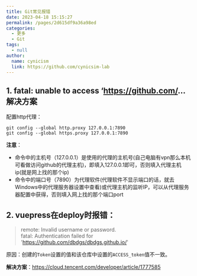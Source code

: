 ```yaml
--- 
title: Git常见报错
date: 2023-04-18 15:15:27
permalink: /pages/2d615df9a36a98ed
categories: 
  - 更多
  - Git
tags: 
  - null
author: 
  name: cynicism
  link: https://github.com/cynicsim-lab
---
```

## 1. fatal: unable to access ‘https://github.com/... 解决方案
配置http代理：
```
git config --global http.proxy 127.0.0.1:7890
git config --global https.proxy 127.0.0.1:7890
```
**注意**：

- 命令中的主机号（127.0.0.1）是使用的代理的主机号(自己电脑有vpn那么本机可看做访问github的代理主机)，即填入127.0.0.1即可，否则填入代理主机 ip(就是网上找的那个ip)
- 命令中的端口号（7890）为代理软件(代理软件不显示端口的话，就去Windows中的代理服务器设置中查看)或代理主机的监听IP，可以从代理服务器配置中获得，否则填入网上找的那个端口port 

## 2. vuepress在deploy时报错：
>remote: Invalid username or password.  
>fatal: Authentication failed for 'https://github.com/dbdgs/dbdgs.github.io/'

原因：创建的`Token`设置的值和该仓库中设置的`ACCESS_token`值不一致。 
 
**解决方案**：https://cloud.tencent.com/developer/article/1777585



